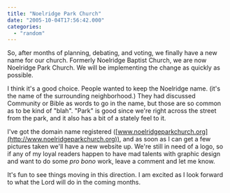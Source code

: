 ```yaml
---
title: "Noelridge Park Church"
date: "2005-10-04T17:56:42.000"
categories: 
  - "random"
---
```


So, after months of planning, debating, and voting, we finally have a new name for our church. Formerly Noelridge Baptist Church, we are now Noelridge Park Church. We will be implementing the change as quickly as possible.

I think it's a good choice. People wanted to keep the Noelridge name. (it's the name of the surrounding neighborhood.) They had discussed Community or Bible as words to go in the name, but those are so common as to be kind of "blah". "Park" is good since we're right across the street from the park, and it also has a bit of a stately feel to it.

I've got the domain name registered ([www.noelridgeparkchurch.org](http://www.noelridgeparkchurch.org)), and as soon as I can get a few pictures taken we'll have a new website up. We're still in need of a logo, so if any of my loyal readers happen to have mad talents with graphic design and want to do some _pro bono_ work, leave a comment and let me know.

It's fun to see things moving in this direction. I am excited as I look forward to what the Lord will do in the coming months.
